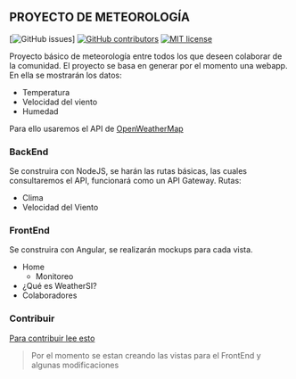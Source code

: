 ## PROYECTO DE METEOROLOGÍA
[![GitHub issues](https://img.shields.io/github/issues-raw/CucDev/WeatherSI?color=red&style=plastic)] [![GitHub contributors](https://img.shields.io/github/contributors/Naereen/StrapDown.js.svg)](https://github.com/CucDev/WeatherSI/graphs/contributors) [![MIT license](https://img.shields.io/badge/License-MIT-blue.svg)](https://lbesson.mit-license.org/)

Proyecto básico de meteorología entre todos los que deseen colaborar de la comunidad. El proyecto se basa en generar por el momento una webapp.
En ella se mostrarán los datos:
- Temperatura
- Velocidad del viento
- Humedad

Para ello usaremos el API de [OpenWeatherMap](https://openweathermap.org)

### BackEnd
Se construira con NodeJS, se harán las rutas básicas, las cuales consultaremos el API, funcionará como un API Gateway.
Rutas:
- Clima
- Velocidad del Viento 

### FrontEnd
Se construira con Angular, se realizarán mockups para cada vista.
- Home
  - Monitoreo
- ¿Qué es WeatherSI?
- Colaboradores

### Contribuir
[Para contribuir lee esto](https://github.com/CucDev/WeatherSI/blob/master/CONTRIBUTING.md)
> Por el momento se estan creando las vistas para el FrontEnd y algunas modificaciones
